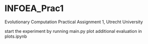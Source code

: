 # INFOEA_Prac1
Evolutionary Computation Practical Assignment 1, Utrecht University

start the experiment by running main.py
plot additional evaluation in plots.ipynb
